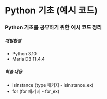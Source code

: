 # Python 기초 (예시 코드)

### Python 기초를 공부하기 위한 예시 코드 정리

##### 개발환경
- Python 3.10
- Maria DB 11.4.4

##### 학습 내용
- isinstance (type 패키지 - isinstance_ex)
- for (for 패키지 - for_ex)